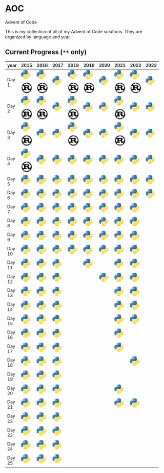 # AOC

Advent of Code

This is my collection of all of my Advent of Code solutions. They are organized by language and year.

## Current Progress (<code>**</code> only)
| year   | 2015                                                    | 2016                                                   | 2017                       | 2018                                                   | 2019                                                   | 2020                       | 2021                                                   | 2022                                                   | 2023                       |
|--------|---------------------------------------------------------|--------------------------------------------------------|----------------------------|--------------------------------------------------------|--------------------------------------------------------|----------------------------|--------------------------------------------------------|--------------------------------------------------------|----------------------------|
| Day 1  | <img src=./assets/py.svg/> <img src=./assets/rust.svg>  | <img src=./assets/py.svg/> <img src=./assets/rust.svg> | <img src=./assets/py.svg/> | <img src=./assets/py.svg/> <img src=./assets/rust.svg> | <img src=./assets/py.svg/> <img src=./assets/rust.svg> | <img src=./assets/py.svg/> | <img src=./assets/py.svg/> <img src=./assets/rust.svg> | <img src=./assets/py.svg/> <img src=./assets/rust.svg> | <img src=./assets/py.svg/> |
| Day 2  | <img src=./assets/py.svg/> <img src=./assets/rust.svg>  | <img src=./assets/py.svg/> <img src=./assets/rust.svg> | <img src=./assets/py.svg/> | <img src=./assets/py.svg/> <img src=./assets/rust.svg> | <img src=./assets/py.svg/>                             | <img src=./assets/py.svg/> | <img src=./assets/py.svg/> <img src=./assets/rust.svg> | <img src=./assets/py.svg/>                             | <img src=./assets/py.svg/> |
| Day 3  | <img src=./assets/py.svg/> <img src=./assets/rust.svg>  | <img src=./assets/py.svg/>                             | <img src=./assets/py.svg/> | <img src=./assets/py.svg/> <img src=./assets/rust.svg> | <img src=./assets/py.svg/>                             | <img src=./assets/py.svg/> | <img src=./assets/py.svg/> <img src=./assets/rust.svg> | <img src=./assets/py.svg/>                             | <img src=./assets/py.svg/> |
| Day 4  | <img src=./assets/py.svg/> <img src=./assets/rust.svg>  | <img src=./assets/py.svg/>                             | <img src=./assets/py.svg/> | <img src=./assets/py.svg/>                             | <img src=./assets/py.svg/>                             | <img src=./assets/py.svg/> | <img src=./assets/py.svg/>                             | <img src=./assets/py.svg/>                             | <img src=./assets/py.svg/> |
| Day 5  | <img src=./assets/py.svg/>                              | <img src=./assets/py.svg/>                             | <img src=./assets/py.svg/> | <img src=./assets/py.svg/>                             | <img src=./assets/py.svg/>                             | <img src=./assets/py.svg/> | <img src=./assets/py.svg/>                             | <img src=./assets/py.svg/>                             | <img src=./assets/py.svg/> |
| Day 6  | <img src=./assets/py.svg/>                              | <img src=./assets/py.svg/>                             | <img src=./assets/py.svg/> | <img src=./assets/py.svg/>                             | <img src=./assets/py.svg/>                             | <img src=./assets/py.svg/> | <img src=./assets/py.svg/>                             | <img src=./assets/py.svg/>                             | <img src=./assets/py.svg/> |
| Day 7  | <img src=./assets/py.svg/>                              | <img src=./assets/py.svg/>                             | <img src=./assets/py.svg/> | <img src=./assets/py.svg/>                             | <img src=./assets/py.svg/>                             | <img src=./assets/py.svg/> | <img src=./assets/py.svg/>                             | <img src=./assets/py.svg/>                             |                            |
| Day 8  | <img src=./assets/py.svg/>                              | <img src=./assets/py.svg/>                             | <img src=./assets/py.svg/> | <img src=./assets/py.svg/>                             | <img src=./assets/py.svg/>                             | <img src=./assets/py.svg/> | <img src=./assets/py.svg/>                             | <img src=./assets/py.svg/>                             |                            |
| Day 9  | <img src=./assets/py.svg/>                              | <img src=./assets/py.svg/>                             | <img src=./assets/py.svg/> | <img src=./assets/py.svg/>                             | <img src=./assets/py.svg/>                             | <img src=./assets/py.svg/> | <img src=./assets/py.svg/>                             | <img src=./assets/py.svg/>                             |                            |
| Day 10 | <img src=./assets/py.svg/>                              | <img src=./assets/py.svg/>                             | <img src=./assets/py.svg/> | <img src=./assets/py.svg/>                             | <img src=./assets/py.svg/>                             | <img src=./assets/py.svg/> | <img src=./assets/py.svg/>                             | <img src=./assets/py.svg/>                             |                            |
| Day 11 | <img src=./assets/py.svg/>                              | <img src=./assets/py.svg/>                             | <img src=./assets/py.svg/> |                                                        | <img src=./assets/py.svg/>                             |                            | <img src=./assets/py.svg/>                             | <img src=./assets/py.svg/>                             |                            |
| Day 12 | <img src=./assets/py.svg/>                              | <img src=./assets/py.svg/>                             | <img src=./assets/py.svg/> |                                                        |                                                        | <img src=./assets/py.svg/> | <img src=./assets/py.svg/>                             | <img src=./assets/py.svg/>                             |                            |
| Day 13 | <img src=./assets/py.svg/>                              | <img src=./assets/py.svg/>                             | <img src=./assets/py.svg/> |                                                        |                                                        |                            | <img src=./assets/py.svg/>                             | <img src=./assets/py.svg/>                             |                            |
| Day 14 | <img src=./assets/py.svg/>                              | <img src=./assets/py.svg/>                             | <img src=./assets/py.svg/> |                                                        |                                                        |                            | <img src=./assets/py.svg/>                             | <img src=./assets/py.svg/>                             |                            |
| Day 15 | <img src=./assets/py.svg/>                              | <img src=./assets/py.svg/>                             | <img src=./assets/py.svg/> |                                                        |                                                        |                            | <img src=./assets/py.svg/>                             | <img src=./assets/py.svg/>                             |                            |
| Day 16 | <img src=./assets/py.svg/>                              | <img src=./assets/py.svg/>                             | <img src=./assets/py.svg/> |                                                        |                                                        |                            | <img src=./assets/py.svg/>                             |                                                        |                            |
| Day 17 | <img src=./assets/py.svg/>                              | <img src=./assets/py.svg/>                             | <img src=./assets/py.svg/> |                                                        |                                                        |                            | <img src=./assets/py.svg/>                             |                                                        |                            |
| Day 18 | <img src=./assets/py.svg/>                              | <img src=./assets/py.svg/>                             | <img src=./assets/py.svg/> |                                                        |                                                        |                            |                                                        | <img src=./assets/py.svg/>                             |                            |
| Day 19 | <img src=./assets/py.svg/>                              | <img src=./assets/py.svg/>                             | <img src=./assets/py.svg/> |                                                        |                                                        |                            |                                                        |                                                        |                            |
| Day 20 | <img src=./assets/py.svg/>                              | <img src=./assets/py.svg/>                             | <img src=./assets/py.svg/> |                                                        |                                                        |                            | <img src=./assets/py.svg/>                             |                                                        |                            |
| Day 21 | <img src=./assets/py.svg/>                              | <img src=./assets/py.svg/>                             | <img src=./assets/py.svg/> |                                                        |                                                        |                            | <img src=./assets/py.svg/>                             | <img src=./assets/py.svg/>                             |                            |
| Day 22 | <img src=./assets/py.svg/>                              | <img src=./assets/py.svg/>                             | <img src=./assets/py.svg/> |                                                        |                                                        |                            |                                                        |                                                        |                            |
| Day 23 | <img src=./assets/py.svg/>                              | <img src=./assets/py.svg/>                             | <img src=./assets/py.svg/> |                                                        |                                                        |                            |                                                        |                                                        |                            |
| Day 24 | <img src=./assets/py.svg/>                              | <img src=./assets/py.svg/>                             | <img src=./assets/py.svg/> |                                                        |                                                        |                            |                                                        |                                                        |                            |
| Day 25 | <img src=./assets/py.svg/>                              | <img src=./assets/py.svg/>                             | <img src=./assets/py.svg/> |                                                        |                                                        |                            |                                                        |                                                        |                            |

